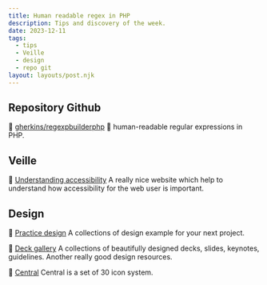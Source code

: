 ```yaml
---
title: Human readable regex in PHP
description: Tips and discovery of the week.
date: 2023-12-11
tags:
  - tips
  - Veille
  - design
  - repo git
layout: layouts/post.njk
---
```


## Repository Github

🐙 [gherkins/regexpbuilderphp](https://github.com/gherkins/regexpbuilderphp)
🦉 human-readable regular expressions in PHP.

## Veille

📗 [Understanding accessibility](https://www.understandingaccessibility.com/)
A really nice website which help to understand how accessibility for the web user is important.

## Design

🎨 [Practice design](https://practicedesign.io/explore/designs)
A collections of design example for your next project.

🎨 [Deck gallery](https://www.deck.gallery/)
A collections of beautifully designed decks, slides, keynotes, guidelines. Another really good design resources.

🎨 [Central](https://iconists.co/central)
Central is a set of 30 icon system.